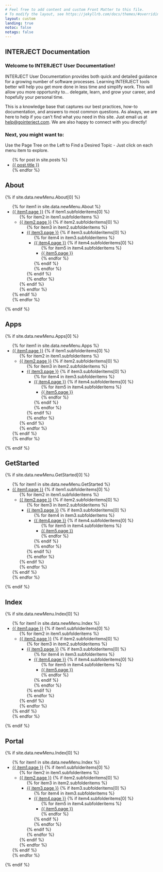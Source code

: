 ```yaml
---
# Feel free to add content and custom Front Matter to this file.
# To modify the layout, see https://jekyllrb.com/docs/themes/#overriding-theme-defaults
layout: custom
landing: true
notoc: false
notags: false
---
```



## INTERJECT Documentation

### Welcome to INTERJECT User Documentation!
INTERJECT User Documentation provides both quick and detailed guidance for a growing number of software processes. Learning INTERJECT tools better will help you get more done in less time and simplify work. This will allow you more opportunity to... delegate, learn, and grow your career, and hopefully your personal time.

This is a knowledge base that captures our best practices, how-to documentation, and answers to most common questions. As always, we are here to help if you can't find what you need in this site. Just email us at help@gointerject.com. We are also happy to connect with you directly!


### Next, you might want to:
Use the Page Tree on the Left to Find a Desired Topic - Just click on each menu item to explore.

<!-- list all posts  -->
<ul>
  {% for post in site.posts %}
    <li>
      <a href="{{ post.url }}">{{ post.title }}</a>
    </li>
  {% endfor %}
</ul> 


<!-- {% for post in site.categories[page.category] %}
    <a href="{{ post.url | absolute_url }}">
      {{ post.title }}
    </a>
{% endfor %} -->

## About
<div>
  {% if site.data.newMenu.About[0] %}
<ul>
    {% for item1 in site.data.newMenu.About %}
      <li><a href="{{ item1.url }}">{{ item1.page }}</a>
        {% if item1.subfolderitems[0] %}
          <ul>
            {% for item2 in item1.subfolderitems %}
                <li><a href="{{ item2.url }}">{{ item2.page }}</a>
                  {% if item2.subfolderitems[0] %}
                    <ul>
                      {% for item3 in item2.subfolderitems %}
                          <li><a href="{{ item3.url }}">{{ item3.page }}</a>
                            {% if item3.subfolderitems[0] %}
                              <ul>
                                  {% for item4 in item3.subfolderitems %}
                                      <li><a href="{{ item4.url }}">{{ item4.page }}</a>
                                        {% if item4.subfolderitems[0] %}
                                          <ul>
                                          {% for item5 in item4.subfolderitems %}
                                              <li><a href="{{ item5.url }}">{{ item5.page }}</a></li>
                                          {% endfor %}
                                          </ul>
                                        {% endif %}
                                      </li>
                                  {% endfor %}
                                </ul>
                            {% endif %}
                          </li>
                      {% endfor %}
                    </ul>
                  {% endif %}
                </li>
            {% endfor %}
          </ul>
        {% endif %}
    </li>
      {% endfor %}
  </ul>
  {% endif %}
</div>

## Apps
<div>
  {% if site.data.newMenu.Apps[0] %}
<ul>
    {% for item1 in site.data.newMenu.Apps %}
      <li><a href="{{ item1.url }}">{{ item1.page }}</a>
        {% if item1.subfolderitems[0] %}
          <ul>
            {% for item2 in item1.subfolderitems %}
                <li><a href="{{ item2.url }}">{{ item2.page }}</a>
                  {% if item2.subfolderitems[0] %}
                    <ul>
                      {% for item3 in item2.subfolderitems %}
                          <li><a href="{{ item3.url }}">{{ item3.page }}</a>
                            {% if item3.subfolderitems[0] %}
                              <ul>
                                  {% for item4 in item3.subfolderitems %}
                                      <li><a href="{{ item4.url }}">{{ item4.page }}</a>
                                        {% if item4.subfolderitems[0] %}
                                          <ul>
                                          {% for item5 in item4.subfolderitems %}
                                              <li><a href="{{ item5.url }}">{{ item5.page }}</a></li>
                                          {% endfor %}
                                          </ul>
                                        {% endif %}
                                      </li>
                                  {% endfor %}
                                </ul>
                            {% endif %}
                          </li>
                      {% endfor %}
                    </ul>
                  {% endif %}
                </li>
            {% endfor %}
          </ul>
        {% endif %}
    </li>
      {% endfor %}
  </ul>
  {% endif %}
</div>


## GetStarted
<div>
  {% if site.data.newMenu.GetStarted[0] %}
<ul>
    {% for item1 in site.data.newMenu.GetStarted %}
      <li><a href="{{ item1.url }}">{{ item1.page }}</a>
        {% if item1.subfolderitems[0] %}
          <ul>
            {% for item2 in item1.subfolderitems %}
                <li><a href="{{ item2.url }}">{{ item2.page }}</a>
                  {% if item2.subfolderitems[0] %}
                    <ul>
                      {% for item3 in item2.subfolderitems %}
                          <li><a href="{{ item3.url }}">{{ item3.page }}</a>
                            {% if item3.subfolderitems[0] %}
                              <ul>
                                  {% for item4 in item3.subfolderitems %}
                                      <li><a href="{{ item4.url }}">{{ item4.page }}</a>
                                        {% if item4.subfolderitems[0] %}
                                          <ul>
                                          {% for item5 in item4.subfolderitems %}
                                              <li><a href="{{ item5.url }}">{{ item5.page }}</a></li>
                                          {% endfor %}
                                          </ul>
                                        {% endif %}
                                      </li>
                                  {% endfor %}
                                </ul>
                            {% endif %}
                          </li>
                      {% endfor %}
                    </ul>
                  {% endif %}
                </li>
            {% endfor %}
          </ul>
        {% endif %}
    </li>
      {% endfor %}
  </ul>
  {% endif %}
</div>


## Index
<div>
  {% if site.data.newMenu.Index[0] %}
<ul>
    {% for item1 in site.data.newMenu.Index %}
      <li><a href="{{ item1.url }}">{{ item1.page }}</a>
        {% if item1.subfolderitems[0] %}
          <ul>
            {% for item2 in item1.subfolderitems %}
                <li><a href="{{ item2.url }}">{{ item2.page }}</a>
                  {% if item2.subfolderitems[0] %}
                    <ul>
                      {% for item3 in item2.subfolderitems %}
                          <li><a href="{{ item3.url }}">{{ item3.page }}</a>
                            {% if item3.subfolderitems[0] %}
                              <ul>
                                  {% for item4 in item3.subfolderitems %}
                                      <li><a href="{{ item4.url }}">{{ item4.page }}</a>
                                        {% if item4.subfolderitems[0] %}
                                          <ul>
                                          {% for item5 in item4.subfolderitems %}
                                              <li><a href="{{ item5.url }}">{{ item5.page }}</a></li>
                                          {% endfor %}
                                          </ul>
                                        {% endif %}
                                      </li>
                                  {% endfor %}
                                </ul>
                            {% endif %}
                          </li>
                      {% endfor %}
                    </ul>
                  {% endif %}
                </li>
            {% endfor %}
          </ul>
        {% endif %}
    </li>
      {% endfor %}
  </ul>
  {% endif %}
</div>


## Portal
<div>
  {% if site.data.newMenu.Index[0] %}
<ul>
    {% for item1 in site.data.newMenu.Index %}
      <li><a href="{{ item1.url }}">{{ item1.page }}</a>
        {% if item1.subfolderitems[0] %}
          <ul>
            {% for item2 in item1.subfolderitems %}
                <li><a href="{{ item2.url }}">{{ item2.page }}</a>
                  {% if item2.subfolderitems[0] %}
                    <ul>
                      {% for item3 in item2.subfolderitems %}
                          <li><a href="{{ item3.url }}">{{ item3.page }}</a>
                            {% if item3.subfolderitems[0] %}
                              <ul>
                                  {% for item4 in item3.subfolderitems %}
                                      <li><a href="{{ item4.url }}">{{ item4.page }}</a>
                                        {% if item4.subfolderitems[0] %}
                                          <ul>
                                          {% for item5 in item4.subfolderitems %}
                                              <li><a href="{{ item5.url }}">{{ item5.page }}</a></li>
                                          {% endfor %}
                                          </ul>
                                        {% endif %}
                                      </li>
                                  {% endfor %}
                                </ul>
                            {% endif %}
                          </li>
                      {% endfor %}
                    </ul>
                  {% endif %}
                </li>
            {% endfor %}
          </ul>
        {% endif %}
    </li>
      {% endfor %}
  </ul>
  {% endif %}
</div>
